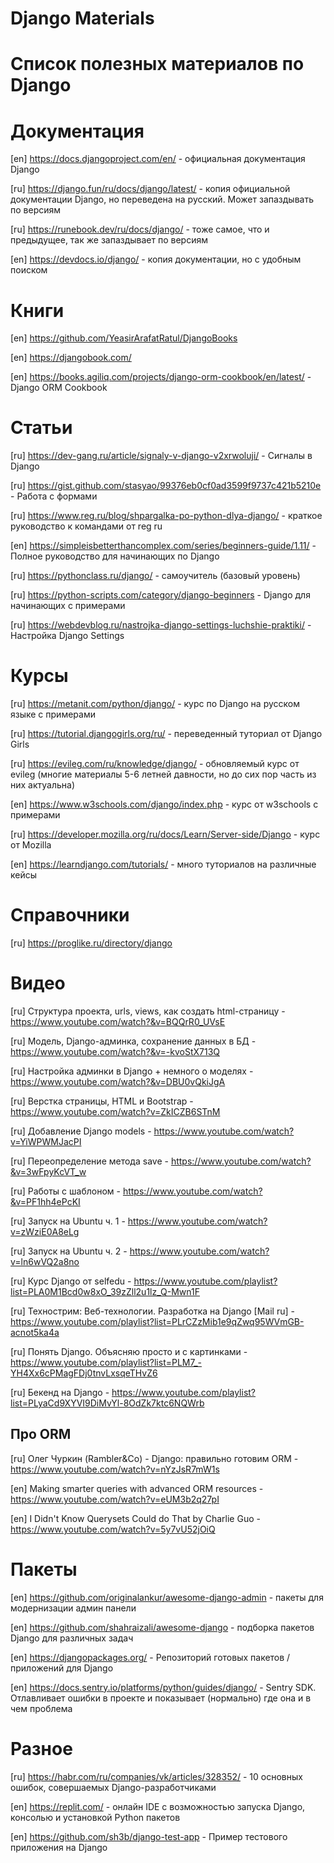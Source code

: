 # Django Materials
# Список полезных материалов по Django

# Документация

[en] https://docs.djangoproject.com/en/ - официальная документация Django

[ru] https://django.fun/ru/docs/django/latest/ - копия официальной документации Django, но переведена на русский. Может запаздывать по версиям

[ru] https://runebook.dev/ru/docs/django/ - тоже самое, что и предыдущее, так же запаздывает по версиям

[en] https://devdocs.io/django/ - копия документации, но с удобным поиском


# Книги
[en] https://github.com/YeasirArafatRatul/DjangoBooks

[en] https://djangobook.com/

[en] https://books.agiliq.com/projects/django-orm-cookbook/en/latest/ - Django ORM Cookbook


# Статьи
[ru] https://dev-gang.ru/article/signaly-v-django-v2xrwoluji/ - Сигналы в Django

[ru] https://gist.github.com/stasyao/99376eb0cf0ad3599f9737c421b5210e - Работа с формами

[ru] https://www.reg.ru/blog/shpargalka-po-python-dlya-django/ - краткое руководство к командами от reg ru

[en] https://simpleisbetterthancomplex.com/series/beginners-guide/1.11/ - Полное руководство для начинающих по Django

[ru] https://pythonclass.ru/django/ - самоучитель (базовый уровень)

[ru] https://python-scripts.com/category/django-beginners - Django для начинающих с примерами

[ru] https://webdevblog.ru/nastrojka-django-settings-luchshie-praktiki/ - Настройка Django Settings


# Курсы
[ru] https://metanit.com/python/django/ - курс по Django на русском языке с примерами

[ru] https://tutorial.djangogirls.org/ru/ - переведенный туториал от Django Girls

[ru] https://evileg.com/ru/knowledge/django/ - обновляемый курс от evileg (многие материалы 5-6 летней давности, но до сих пор часть из них актуальна)

[en] https://www.w3schools.com/django/index.php - курс от w3schools с примерами

[ru] https://developer.mozilla.org/ru/docs/Learn/Server-side/Django - курс от Mozilla

[en] https://learndjango.com/tutorials/ - много туториалов на различные кейсы 


# Справочники

[ru] https://proglike.ru/directory/django


# Видео
[ru] Структура проекта, urls, views, как создать html-страницу - https://www.youtube.com/watch?&v=BQQrR0_UVsE

[ru] Модель, Django-админка, сохранение данных в БД - https://www.youtube.com/watch?&v=-kvoStX713Q

[ru] Настройка админки в Django + немного о моделях - https://www.youtube.com/watch?&v=DBU0vQkiJgA

[ru] Верстка страницы, HTML и Bootstrap - https://www.youtube.com/watch?v=ZkICZB6STnM

[ru] Добавление Django models - https://www.youtube.com/watch?v=YiWPWMJacPI

[ru] Переопределение метода save - https://www.youtube.com/watch?&v=3wFpyKcVT_w

[ru] Работы с шаблоном - https://www.youtube.com/watch?&v=PF1hh4ePcKI

[ru] Запуск на Ubuntu ч. 1 - https://www.youtube.com/watch?v=zWziE0A8eLg

[ru] Запуск на Ubuntu ч. 2 - https://www.youtube.com/watch?v=ln6wVQ2a8no

[ru] Курс Django от selfedu - https://www.youtube.com/playlist?list=PLA0M1Bcd0w8xO_39zZll2u1lz_Q-Mwn1F

[ru] Технострим: Веб-технологии. Разработка на Django [Mail ru] - https://www.youtube.com/playlist?list=PLrCZzMib1e9qZwq95WVmGB-acnot5ka4a

[ru] Понять Django. Объясняю просто и с картинками - https://www.youtube.com/playlist?list=PLM7_-YH4Xx6cPMagFDj0tnvLxsqeTHvZ6

[ru] Бекенд на Django - https://www.youtube.com/playlist?list=PLyaCd9XYVI9DiMvYl-8OdZk7ktc6NQWrb

## Про ORM

[ru] Олег Чуркин (Rambler&Co) - Django: правильно готовим ORM - https://www.youtube.com/watch?v=nYzJsR7mW1s

[en] Making smarter queries with advanced ORM resources - https://www.youtube.com/watch?v=eUM3b2q27pI

[en] I Didn't Know Querysets Could do That by Charlie Guo - https://www.youtube.com/watch?v=5y7vU52jOiQ



# Пакеты
[en] https://github.com/originalankur/awesome-django-admin - пакеты для модернизации админ панели

[en] https://github.com/shahraizali/awesome-django - подборка пакетов Django для различных задач

[en] https://djangopackages.org/ - Репозиторий готовых пакетов / приложений для Django

[en] https://docs.sentry.io/platforms/python/guides/django/ - Sentry SDK. Отлавливает ошибки в проекте и показывает (нормально) где она и в чем проблема


# Разное
[ru] https://habr.com/ru/companies/vk/articles/328352/ - 10 основных ошибок, совершаемых Django-разработчиками

[en] https://replit.com/ - онлайн IDE с возможностью запуска Django, консолью и установкой Python пакетов

[en] https://github.com/sh3b/django-test-app - Пример тестового приложения на Django
